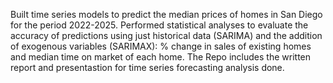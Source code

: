 Built time series models to predict the median prices of homes in San Diego for the period 2022-2025. Performed statistical analyses to evaluate the accuracy of predictions using just historical data (SARIMA) and the addition of exogenous variables (SARIMAX): % change in sales of existing homes and median time on market of each home.
The Repo includes the written report and presentastion for time series forecasting analysis done.
